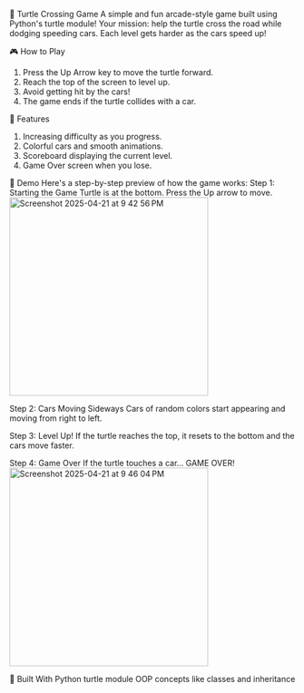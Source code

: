 🐢 Turtle Crossing Game
A simple and fun arcade-style game built using Python's turtle module!
Your mission: help the turtle cross the road while dodging speeding cars. Each level gets harder as the cars speed up!

🎮 How to Play
  1. Press the Up Arrow key to move the turtle forward.
  2. Reach the top of the screen to level up.
  3. Avoid getting hit by the cars!
  4. The game ends if the turtle collides with a car.

🚀 Features
  1. Increasing difficulty as you progress.
  2. Colorful cars and smooth animations.
  3. Scoreboard displaying the current level.
  4. Game Over screen when you lose.

📸 Demo
Here's a step-by-step preview of how the game works:
  Step 1: Starting the Game
    Turtle is at the bottom. Press the Up arrow to move.
    <img width="350" alt="Screenshot 2025-04-21 at 9 42 56 PM" src="https://github.com/user-attachments/assets/20a4dc7c-f5e5-488e-9536-3d8e8b6e3267" />

  Step 2: Cars Moving Sideways
    Cars of random colors start appearing and moving from right to left.
    

  Step 3: Level Up!
    If the turtle reaches the top, it resets to the bottom and the cars move faster.
    
  Step 4: Game Over
    If the turtle touches a car... GAME OVER!
   <img width="350" alt="Screenshot 2025-04-21 at 9 46 04 PM" src="https://github.com/user-attachments/assets/8a225bd0-1aa0-4288-88a1-e3a8ecda8cc3" />


🧠 Built With
  Python turtle module
  OOP concepts like classes and inheritance
